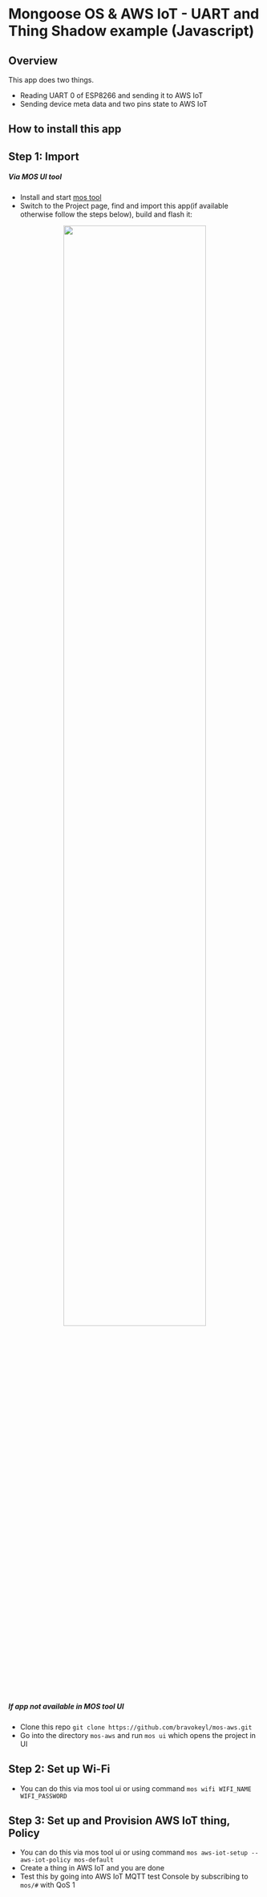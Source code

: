 # Mongoose OS & AWS IoT - UART and Thing Shadow example (Javascript)

## Overview
This app does two things.
- Reading UART 0 of ESP8266 and sending it to AWS IoT
- Sending device meta data and two pins state to AWS IoT

## How to install this app

## Step 1: Import

##### Via MOS UI tool
- Install and start [mos tool](https://mongoose-os.com/software.html)
- Switch to the Project page, find and import this app(if available otherwise follow the steps below), build and flash it:

<p align="center">
  <img src="https://mongoose-os.com/images/app1.gif" width="75%">
</p>

##### If app not available in MOS tool UI

- Clone this repo ```git clone https://github.com/bravokeyl/mos-aws.git```
- Go into the directory `mos-aws` and run `mos ui` which opens the project in UI

## Step 2: Set up Wi-Fi

- You can do this via mos tool ui or using command `mos wifi WIFI_NAME WIFI_PASSWORD`

## Step 3: Set up and Provision AWS IoT thing, Policy

- You can do this via mos tool ui or using command `mos aws-iot-setup --aws-iot-policy mos-default`
- Create a thing in AWS IoT and you are done
- Test this by going into AWS IoT MQTT test Console by subscribing to `mos/#` with QoS 1
